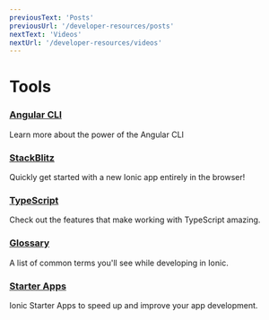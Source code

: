 ```yaml
---
previousText: 'Posts'
previousUrl: '/developer-resources/posts'
nextText: 'Videos'
nextUrl: '/developer-resources/videos'
---
```


# Tools

### [Angular CLI](https://github.com/angular/angular-cli)

Learn more about the power of the Angular CLI

### [StackBlitz](https://stackblitz.com/)

Quickly get started with a new Ionic app entirely in the browser!

### [TypeScript](https://www.typescriptlang.org/)

Check out the features that make working with TypeScript amazing.

### [Glossary](/faq/glossary)

A list of common terms you'll see while developing in Ionic.

### [Starter Apps](https://ionicthemes.com)

Ionic Starter Apps to speed up and improve your app development.
